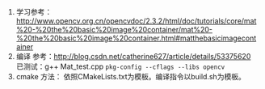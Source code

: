 1. 学习参考：
http://www.opencv.org.cn/opencvdoc/2.3.2/html/doc/tutorials/core/mat%20-%20the%20basic%20image%20container/mat%20-%20the%20basic%20image%20container.html#matthebasicimagecontainer
2. 编译
参考：http://blog.csdn.net/catherine627/article/details/53375620
已测试：g++ Mat_test.cpp  `pkg-config --cflags --libs opencv`
3. cmake 方法：
依照CMakeLists.txt为模板。编译指令以build.sh为模板。

